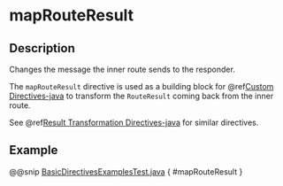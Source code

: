 <a id="maprouteresult-java"></a>
# mapRouteResult

## Description

Changes the message the inner route sends to the responder.

The `mapRouteResult` directive is used as a building block for @ref[Custom Directives-java](../custom-directives.md#custom-directives-java) to transform the
`RouteResult` coming back from the inner route.

See @ref[Result Transformation Directives-java](index.md#result-transformation-directives-java) for similar directives.

## Example

@@snip [BasicDirectivesExamplesTest.java](../../../../../../../test/java/docs/http/javadsl/server/directives/BasicDirectivesExamplesTest.java) { #mapRouteResult }
